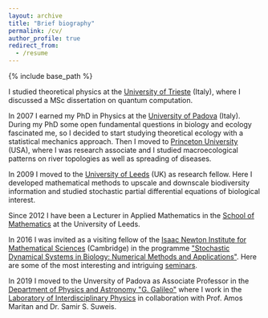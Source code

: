 ```yaml
---
layout: archive
title: "Brief biography"
permalink: /cv/
author_profile: true
redirect_from:
  - /resume
---
```


{% include base_path %}

I studied theoretical physics at the [University of Trieste](http://www-dft.ts.infn.it) (Italy), where I discussed a MSc dissertation on quantum computation.

In 2007 I earned my PhD in Physics at the [University of Padova](https://www.unipd.it) (Italy). During my PhD some open fundamental questions in biology and ecology fascinated me, so I decided to start studying theoretical ecology with a statistical mechanics approach. Then I moved to [Princeton University](https://www.princeton.edu) (USA), where I was research associate and I studied macroecological patterns on river topologies as well as spreading of diseases.

In 2009 I moved to the [University of Leeds](http://www.leeds.ac.uk) (UK) as research fellow. Here I developed mathematical methods to upscale and downscale biodiversity information and studied stochastic partial differential equations of biological interest.

Since 2012 I have been a Lecturer in Applied Mathematics in the [School of Mathematics](https://eps.leeds.ac.uk/maths) at the University of Leeds.

In 2016 I was invited as a visiting fellow of the [Isaac Newton Institute for Mathematical Sciences](https://www.newton.ac.uk) (Cambridge) in the programme ["Stochastic Dynamical Systems in Biology: Numerical Methods and Applications"](https://www.newton.ac.uk/event/sdb). Here are some of the most interesting and intriguing [seminars](https://www.newton.ac.uk/event/sdb/seminars).

In 2019 I moved to the Unversity of Padova as Associate Professor in the [Department of Physics and Astronomy "G. Galileo"](https://www.dfa.unipd.it) where I work in the [Laboratory of Interdisciplinary Physics](https://www.liphlab.com) in collaboration with Prof. Amos Maritan and Dr. Samir S. Suweis.
